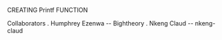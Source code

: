 CREATING Printf FUNCTION

Collaborators
. Humphrey Ezenwa -- Bightheory
. Nkeng Claud -- nkeng-claud
